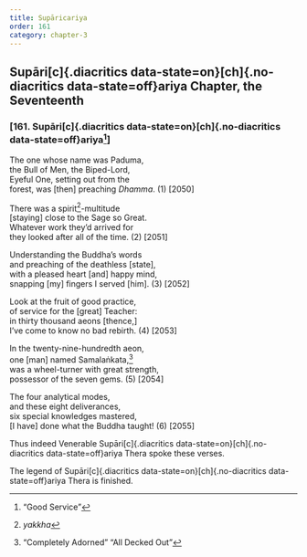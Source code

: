 ```yaml
---
title: Supāricariya
order: 161
category: chapter-3
---
```


## Supāri[c]{.diacritics data-state=on}[ch]{.no-diacritics data-state=off}ariya Chapter, the Seventeenth

### \[161. Supāri[c]{.diacritics data-state=on}[ch]{.no-diacritics data-state=off}ariya[^1]\]

The one whose name was Paduma,  
the Bull of Men, the Biped-Lord,  
Eyeful One, setting out from the  
forest, was \[then\] preaching *Dhamma*. (1) \[2050\]

There was a spirit[^2]-multitude  
\[staying\] close to the Sage so Great.  
Whatever work they’d arrived for  
they looked after all of the time. (2) \[2051\]

Understanding the Buddha’s words  
and preaching of the deathless \[state\],  
with a pleased heart \[and\] happy mind,  
snapping \[my\] fingers I served \[him\]. (3) \[2052\]

Look at the fruit of good practice,  
of service for the \[great\] Teacher:  
in thirty thousand aeons \[thence,\]  
I’ve come to know no bad rebirth. (4) \[2053\]

In the twenty-nine-hundredth aeon,  
one \[man\] named Samalaṅkata,[^3]  
was a wheel-turner with great strength,  
possessor of the seven gems. (5) \[2054\]

The four analytical modes,  
and these eight deliverances,  
six special knowledges mastered,  
\[I have\] done what the Buddha taught! (6) \[2055\]

Thus indeed Venerable Supāri[c]{.diacritics data-state=on}[ch]{.no-diacritics data-state=off}ariya Thera spoke these verses.

The legend of Supāri[c]{.diacritics data-state=on}[ch]{.no-diacritics data-state=off}ariya Thera is finished.

[^1]: “Good Service”

[^2]: *yakkha*

[^3]: “Completely Adorned” “All Decked Out”
